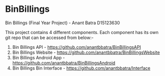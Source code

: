 # BinBillings
Bin Billings (Final Year Project) - Anant Batra D15123630

This project contains 4 different components. Each component has its own git repo that can be accessed from below:-

1) Bin Billings API - https://github.com/anantbbatra/BinBillingsAPI
2) Bin Billings Website - https://github.com/anantbbatra/BinBillingsWebsite
3) Bin Billings Android App - https://github.com/anantbbatra/BinBillingsAndroid
4) Bin Billings Bin Interface - https://github.com/anantbbatra/Interface